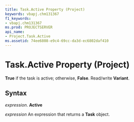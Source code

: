 ```yaml
---
title: Task.Active Property (Project)
keywords: vbapj.chm131367
f1_keywords:
- vbapj.chm131367
ms.prod: PROJECTSERVER
api_name:
- Project.Task.Active
ms.assetid: 74ee6808-e9c4-69cc-da3d-ec6802daf410
---
```



# Task.Active Property (Project)

 **True** if the task is active; otherwise, **False**. Read/write **Variant**.


## Syntax

 _expression_. **Active**

 _expression_ An expression that returns a **Task** object.



